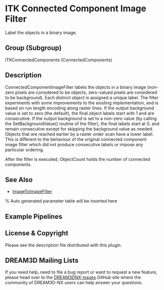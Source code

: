 # ITK Connected Component Image Filter

Label the objects in a binary image.

## Group (Subgroup)

ITKConnectedComponents (ConnectedComponents)

## Description

ConnectedComponentImageFilter labels the objects in a binary image (non-zero pixels are considered to be objects, zero-valued pixels are considered to be background). Each distinct object is assigned a unique label. The filter experiments with some improvements to the existing implementation, and is based on run length encoding along raster lines. If the output background value is set to zero (the default), the final object labels start with 1 and are consecutive. If the output background is set to a non-zero value (by calling the SetBackgroundValue() routine of the filter), the final labels start at 0, and remain consecutive except for skipping the background value as needed. Objects that are reached earlier by a raster order scan have a lower label. This is different to the behaviour of the original connected component image filter which did not produce consecutive labels or impose any particular ordering.

After the filter is executed, ObjectCount holds the number of connected components.

## See Also

- [ImageToImageFilter](https://itk.org/Doxygen/html/classitk_1_1ImageToImageFilter.html)

% Auto generated parameter table will be inserted here

## Example Pipelines

## License & Copyright

Please see the description file distributed with this plugin.

## DREAM3D Mailing Lists

If you need help, need to file a bug report or want to request a new feature, please head over to the [DREAM3DNX-Issues](https://github.com/BlueQuartzSoftware/DREAM3DNX-Issues/discussions) GitHub site where the community of DREAM3D-NX users can help answer your questions.
